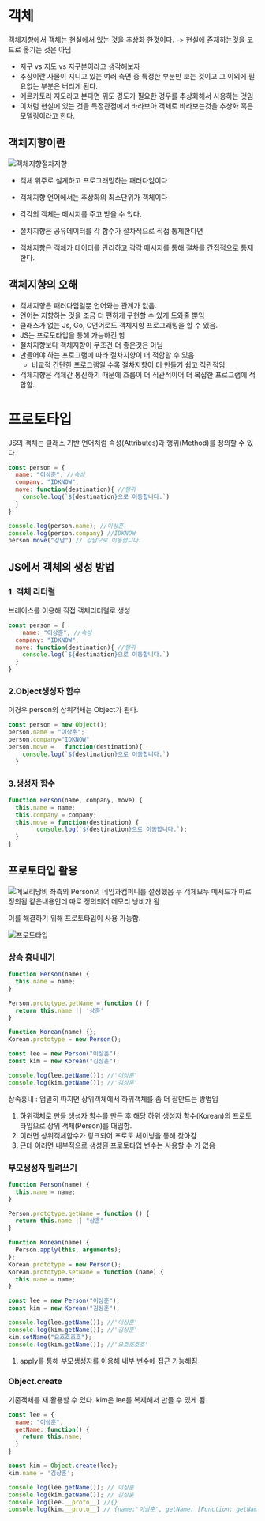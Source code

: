 # 객체
객체지향에서 객체는 현실에서 있는 것을 추상화 한것이다.
 -> 현실에 존재하는것을 코드로 옮기는 것은 아님

 * 지구 vs 지도 vs 지구본이라고 생각해보자
 * 추상이란 사물이 지니고 있는 여러 측면 중 특정한 부분만 보는 것이고 그 이외에 필요없는 부분은 버리게 된다.
  * 메르카토리 지도라고 본다면 위도 경도가 필요한 경우를 추상화해서 사용하는 것임
  * 이처럼 현실에 있는 것을 특정관점에서 바라보아 객체로 바라보는것을 추상화 혹은 모델링이라고 한다.

## 객체지향이란
![객체지향절차지향](./객체지향절차지향.png)
* 객체 위주로 설계하고 프로그래밍하는 패러다임이다
* 객체지향 언어에서는 추상화의 최소단위가 객체이다
* 각각의 객체는 메시지를 주고 받을 수 있다.

* 절차지향은 공유데이터를 각 함수가 절차적으로 직접 통제한다면
* 객체지향은 객체가 데이터를 관리하고 각각 메시지를 통해 절차를 간접적으로 통제한다.

## 객체지향의 오해
* 객체지향은 패러다임일뿐 언어와는 관계가 없음.
* 언어는 지향하는 것을 조금 더 편하게 구현할 수 있게 도와줄 뿐임
* 클래스가 없는 Js, Go, C언어로도 객체지향 프로그래밍을 할 수 있음.
* JS는 프로토타입을 통해 가능하긴 함
* 절차지향보다 객체지향이 무조건 더 좋은것은 아님
* 만들어야 하는 프로그램에 따라 절차지향이 더 적합할 수 있음
  * 비교적 간단한 프로그램일 수록 절차지향이 더 만들기 쉽고 직관적임
* 객체지향은 객체간 통신하기 때문에 흐름이 더 직관적이어 더 복잡한 프로그램에 적합함.

# 프로토타입
JS의 객체는 클래스 기반 언어처럼 속성(Attributes)과 행위(Method)를 정의할 수 있다.
```javascript
const person = {
  name: "이상훈", //속성
  company: "IDKNOW",
  move: function(destination){ //행위
    console.log(`${destination}으로 이동합니다.`)
  }
}

console.log(person.name); //이상훈
console.log(person.company) //IDKNOW
person.move("강남") // 강남으로 이동합니다.
```

## JS에서 객체의 생성 방법

### 1. 객체 리터럴
브레이스를 이용해 직접 객체리터럴로 생성
```javascript
const person = {
    name: "이상훈", //속성
  company: "IDKNOW",
  move: function(destination){ //행위
    console.log(`${destination}으로 이동합니다.`)
  }
}
```

### 2.Object생성자 함수
이경우 person의 상위객체는 Object가 된다.
```javascript
const person = new Object();
person.name = "이상훈";
person.company="IDKNOW"
person.move =   function(destination){
    console.log(`${destination}으로 이동합니다.`)
  }
```

### 3.생성자 함수
```javascript
function Person(name, company, move) {
  this.name = name;
  this.company = company;
  this.move = function(destination) {
        console.log(`${destination}으로 이동합니다.`);
  }
}
```

## 프로토타입 활용
![메모리낭비](./메모리낭비.png)
좌측의 Person의 네임과컴퍼니를 설정했음 두 객체모두 메서드가 따로 정의됨
같은내용인데 따로 정의되어 메모리 낭비가 됨

이를 해결하기 위해 프로토타입이 사용 가능함.

![프로토타입](./프로토타입.png)

### 상속 흉내내기
```javascript
function Person(name) {
  this.name = name;
}

Person.prototype.getName = function () {
  return this.name || '상훈'
}

function Korean(name) {};
Korean.prototype = new Person();

const lee = new Person("이상훈");
const kim = new Korean("김상훈");

console.log(lee.getName()); //'이상훈'
console.log(kim.getName()); //'김상훈'
```
상속흉내 : 엄밀히 따지면 상위객체에서 하위객체를 좀 더 잘만드는 방법임
1. 하위객체로 만들 생성자 함수를 만든 후 해당 하위 생성자 함수(Korean)의 프로토타입으로 상위 객체(Person)를 대입함.
2. 이러면 상위객체함수가 링크되어 프로토 체이닝을 통해 찾아감
3. 근데 이러면 내부적으로 생성된 프로토타입 변수는 사용할 수 가 없음


### 부모생성자 빌려쓰기
```javascript
function Person(name) {
  this.name = name;
}

Person.prototype.getName = function () {
  return this.name || "상훈"
}

function Korean(name) {
  Person.apply(this, arguments);
};
Korean.prototype = new Person();
Korean.prototype.setName = function (name) {
  this.name = name;
}

const lee = new Person("이상훈");
const kim = new Korean("김상훈");

console.log(lee.getName()); //'이상훈'
console.log(kim.getName()); //'김상훈'
kim.setName("요호호호호");
console.log(kim.getName()); //'요호호호호'
```

1. apply를 통해 부모생성자를 이용해 내부 변수에 접근 가능해짐

### Object.create
기존객체를 재 활용할 수 있다.
kim은 lee를 복제해서 만들 수 있게 됨.
```javascript
const lee = {
  name: "이상훈",
  getName: function() {
    return this.name;
  }
}

const kim = Object.create(lee);
kim.name = '김상훈';

console.log(lee.getName()); // 이상훈
console.log(kim.getName()); // 김상훈
console.log(lee.__proto__) //{}
console.log(kim.__proto__) // {name:'이상훈', getName: [Function: getName]}
```
